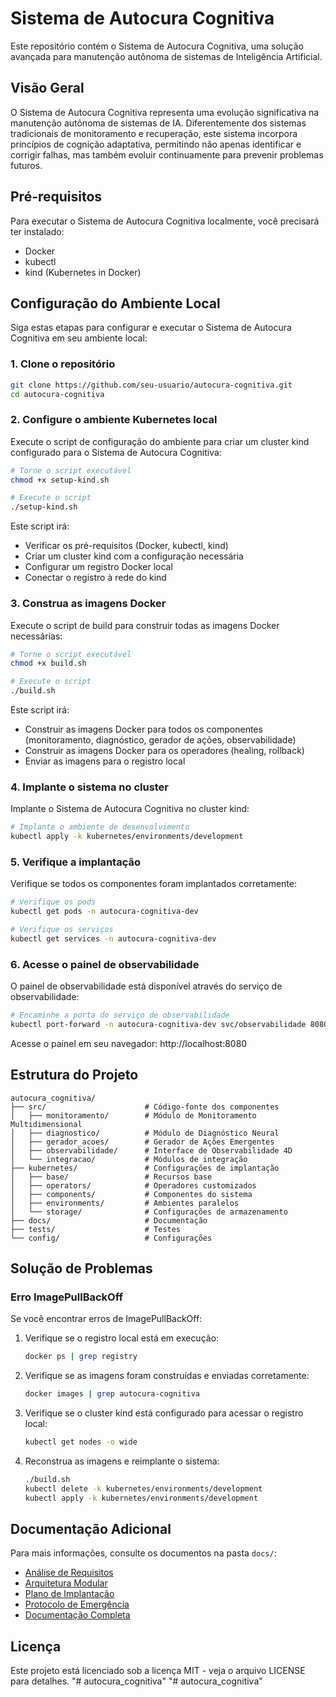 # Sistema de Autocura Cognitiva

Este repositório contém o Sistema de Autocura Cognitiva, uma solução avançada para manutenção autônoma de sistemas de Inteligência Artificial.

## Visão Geral

O Sistema de Autocura Cognitiva representa uma evolução significativa na manutenção autônoma de sistemas de IA. Diferentemente dos sistemas tradicionais de monitoramento e recuperação, este sistema incorpora princípios de cognição adaptativa, permitindo não apenas identificar e corrigir falhas, mas também evoluir continuamente para prevenir problemas futuros.

## Pré-requisitos

Para executar o Sistema de Autocura Cognitiva localmente, você precisará ter instalado:

- Docker
- kubectl
- kind (Kubernetes in Docker)

## Configuração do Ambiente Local

Siga estas etapas para configurar e executar o Sistema de Autocura Cognitiva em seu ambiente local:

### 1. Clone o repositório

```bash
git clone https://github.com/seu-usuario/autocura-cognitiva.git
cd autocura-cognitiva
```

### 2. Configure o ambiente Kubernetes local

Execute o script de configuração do ambiente para criar um cluster kind configurado para o Sistema de Autocura Cognitiva:

```bash
# Torne o script executável
chmod +x setup-kind.sh

# Execute o script
./setup-kind.sh
```

Este script irá:
- Verificar os pré-requisitos (Docker, kubectl, kind)
- Criar um cluster kind com a configuração necessária
- Configurar um registro Docker local
- Conectar o registro à rede do kind

### 3. Construa as imagens Docker

Execute o script de build para construir todas as imagens Docker necessárias:

```bash
# Torne o script executável
chmod +x build.sh

# Execute o script
./build.sh
```

Este script irá:
- Construir as imagens Docker para todos os componentes (monitoramento, diagnóstico, gerador de ações, observabilidade)
- Construir as imagens Docker para os operadores (healing, rollback)
- Enviar as imagens para o registro local

### 4. Implante o sistema no cluster

Implante o Sistema de Autocura Cognitiva no cluster kind:

```bash
# Implante o ambiente de desenvolvimento
kubectl apply -k kubernetes/environments/development
```

### 5. Verifique a implantação

Verifique se todos os componentes foram implantados corretamente:

```bash
# Verifique os pods
kubectl get pods -n autocura-cognitiva-dev

# Verifique os serviços
kubectl get services -n autocura-cognitiva-dev
```

### 6. Acesse o painel de observabilidade

O painel de observabilidade está disponível através do serviço de observabilidade:

```bash
# Encaminhe a porta do serviço de observabilidade
kubectl port-forward -n autocura-cognitiva-dev svc/observabilidade 8080:8080
```

Acesse o painel em seu navegador: http://localhost:8080

## Estrutura do Projeto

```
autocura_cognitiva/
├── src/                      # Código-fonte dos componentes
│   ├── monitoramento/        # Módulo de Monitoramento Multidimensional
│   ├── diagnostico/          # Módulo de Diagnóstico Neural
│   ├── gerador_acoes/        # Gerador de Ações Emergentes
│   ├── observabilidade/      # Interface de Observabilidade 4D
│   └── integracao/           # Módulos de integração
├── kubernetes/               # Configurações de implantação
│   ├── base/                 # Recursos base
│   ├── operators/            # Operadores customizados
│   ├── components/           # Componentes do sistema
│   ├── environments/         # Ambientes paralelos
│   └── storage/              # Configurações de armazenamento
├── docs/                     # Documentação
├── tests/                    # Testes
└── config/                   # Configurações
```

## Solução de Problemas

### Erro ImagePullBackOff

Se você encontrar erros de ImagePullBackOff:

1. Verifique se o registro local está em execução:
   ```bash
   docker ps | grep registry
   ```

2. Verifique se as imagens foram construídas e enviadas corretamente:
   ```bash
   docker images | grep autocura-cognitiva
   ```

3. Verifique se o cluster kind está configurado para acessar o registro local:
   ```bash
   kubectl get nodes -o wide
   ```

4. Reconstrua as imagens e reimplante o sistema:
   ```bash
   ./build.sh
   kubectl delete -k kubernetes/environments/development
   kubectl apply -k kubernetes/environments/development
   ```

## Documentação Adicional

Para mais informações, consulte os documentos na pasta `docs/`:

- [Análise de Requisitos](docs/analise_requisitos.md)
- [Arquitetura Modular](docs/arquitetura_modular.md)
- [Plano de Implantação](docs/plano_implantacao.md)
- [Protocolo de Emergência](docs/protocolo_emergencia.md)
- [Documentação Completa](docs/documentacao_completa.md)

## Licença

Este projeto está licenciado sob a licença MIT - veja o arquivo LICENSE para detalhes.
"# autocura_cognitiva" 
"# autocura_cognitiva" 
